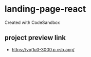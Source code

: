 # landing-page-react
Created with CodeSandbox

## project preview link 
- https://vqi1u0-3000.p.csb.app/
